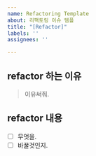 ```yaml
---
name: Refactoring Template
about: 리팩토링 이슈 템플
title: "[Refactor]"
labels: ''
assignees: ''

---
```


## refactor 하는 이유

> 이유써줘.

## refactor 내용

- [ ] 무엇을.
- [ ] 바꿀것인지.
